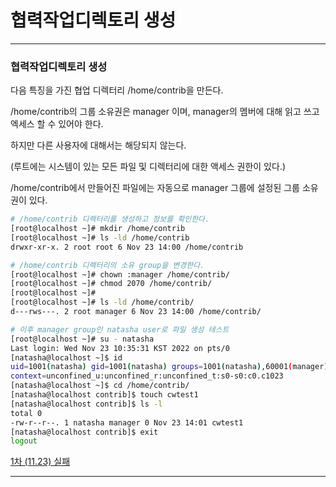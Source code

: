 # 협력작업디렉토리 생성

---

### 협력작업디렉토리 생성

다음 특징을 가진 협업 디렉터리 /home/contrib을 만든다.

/home/contrib의 그룹 소유권은 manager 이며, manager의 멤버에 대해 읽고 쓰고 엑세스 할 수 있어야 한다.

하지만 다른 사용자에 대해서는 해당되지 않는다.

(루트에는 시스템이 있는 모든 파일 및 디렉터리에 대한 액세스 권한이 있다.)

/home/contrib에서 만들어진 파일에는 자동으로 manager 그룹에 설정된 그룹 소유권이 있다.

```bash
# /home/contrib 디렉터리를 생성하고 정보를 확인한다.
[root@localhost ~]# mkdir /home/contrib
[root@localhost ~]# ls -ld /home/contrib
drwxr-xr-x. 2 root root 6 Nov 23 14:00 /home/contrib

# /home/contrib 디렉터리의 소유 group을 변경한다.
[root@localhost ~]# chown :manager /home/contrib/
[root@localhost ~]# chmod 2070 /home/contrib/
[root@localhost ~]# 
[root@localhost ~]# ls -ld /home/contrib/
d---rws---. 2 root manager 6 Nov 23 14:00 /home/contrib/

# 이후 manager group인 natasha user로 파일 생성 테스트
[root@localhost ~]# su - natasha
Last login: Wed Nov 23 10:35:31 KST 2022 on pts/0
[natasha@localhost ~]$ id
uid=1001(natasha) gid=1001(natasha) groups=1001(natasha),60001(manager) 
context=unconfined_u:unconfined_r:unconfined_t:s0-s0:c0.c1023
[natasha@localhost ~]$ cd /home/contrib/
[natasha@localhost contrib]$ touch cwtest1
[natasha@localhost contrib]$ ls -l
total 0
-rw-r--r--. 1 natasha manager 0 Nov 23 14:01 cwtest1
[natasha@localhost contrib]$ exit
logout
```

[1차 (11.23) 실패](https://www.notion.so/1-11-23-aab36e11becf421d8150ba7df8581b2b)

---